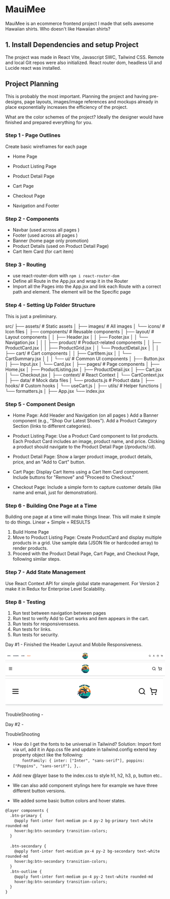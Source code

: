 # MauiMee

MauiMee is an ecommerce frontend project I made that sells awesome Hawaiian shirts.
Who doesn't like Hawaiian shirts?

## 1. Install Dependencies and setup Project

The project was made in React Vite, Javascript SWC, Tailwind CSS. Remote and local Git repos were also initialized. React router dom, headless UI and Lucide react was installed.

## Project Planning

This is probably the most important. Planning the project and having pre-designs, page layouts, images/image references and mockups already in place exponentially increases the efficiency of the project.

What are the color schemes of the project?
Ideally the designer would have finished and prepared everything for you.

### Step 1 - Page Outlines

Create basic wireframes for each page

- Home Page

- Product Listing Page
- Product Detail Page
- Cart Page
- Checkout Page
- Navigation and Footer

### Step 2 - Components

- Navbar (used across all pages )
- Footer (used across all pages )
- Banner (home page only promotion)
- Product Details (used on Product Detail Page)
- Cart Item Card (for cart item)

### Step 3 - Routing

- use react-router-dom with `npm i react-router-dom`
- Define all Route in the App.jsx and wrap it in the Router
- Import all the Pages into the App.jsx and link each Route with a correct path and element. The element will be the Specific page

### Step 4 - Setting Up Folder Structure

This is just a preliminary.

src/
├── assets/ # Static assets
│ ├── images/ # All images
│ └── icons/ # Icon files
│
├── components/ # Reusable components
│ ├── layout/ # Layout components
│ │ ├── Header.jsx
│ │ ├── Footer.jsx
│ │ └── Navigation.jsx
│ │
│ ├── product/ # Product-related components
│ │ ├── ProductCard.jsx
│ │ ├── ProductGrid.jsx
│ │ └── ProductDetail.jsx
│ │
│ ├── cart/ # Cart components
│ │ ├── CartItem.jsx
│ │ └── CartSummary.jsx
│ │
│ └── ui/ # Common UI components
│ ├── Button.jsx
│ ├── Input.jsx
│ └── Card.jsx
│
├── pages/ # Page components
│ ├── Home.jsx
│ ├── ProductListing.jsx
│ ├── ProductDetail.jsx
│ ├── Cart.jsx
│ └── Checkout.jsx
│
├── context/ # React Context
│ └── CartContext.jsx
│
├── data/ # Mock data files
│ └── products.js # Product data
│
├── hooks/ # Custom hooks
│ └── useCart.js
│
├── utils/ # Helper functions
│ └── formatters.js
│
├── App.jsx
└── index.jsx

### Step 5 - Component Design

- Home Page:
  Add Header and Navigation (on all pages )
  Add a Banner component (e.g., "Shop Our Latest Shoes").
  Add a Product Category Section (links to different categories).

- Product Listing Page:
  Use a Product Card component to list products.
  Each Product Card includes an image, product name, and price.
  Clicking a product should navigate to the Product Detail Page (/products/:id).

- Product Detail Page:
  Show a larger product image, product details, price, and an "Add to Cart" button.

- Cart Page:
  Display Cart Items using a Cart Item Card component.
  Include buttons for "Remove" and "Proceed to Checkout."

- Checkout Page:
  Include a simple form to capture customer details (like name and email, just for demonstration).

### Step 6 - Building One Page at a Time

Building one page at a time will make things linear.
This will make it simple to do things.
Linear + Simple = RESULTS

1. Build Home Page
2. Move to Product Listing Page:
   Create ProductCard and display multiple products in a grid.
   Use sample data (JSON file or hardcoded array) to render products.
3. Proceed with the Product Detail Page, Cart Page, and Checkout Page, following similar steps.

### Step 7 - Add State Management

Use React Context API for simple global state management.
For Version 2 make it in Redux for Enterprise Level Scalability.

### Step 8 - Testing

1. Run test between navigation between pages
2. Run test to verify Add to Cart works and item appears in the cart.
3. Run tests for responsivenssess.
4. Run tests for links.
5. Run tests for security.

Day #1 - Finished the Header Layout and Mobile Responsiveness.

![alt text](image.png)
![alt text](image-1.png)
![alt text](image-2.png)

TroubleShooting -

Day #2 -

TroubleShooting

- How do I get the fonts to be universal in Tailwind?
  Solution: Import font via url, add it in App.css file and update in tailwind.config extend key property object like the following:  
   `    fontFamily: {
  inter: ["Inter", "sans-serif"],
  poppins: ["Poppins", "sans-serif"],
},.`

- Add new @layer base to the index.css to style h1, h2, h3, p, button etc..
- We can also add component stylings here for example we have three different button versions.
- We added some basic button colors and hover states.

```
@layer components {
  .btn-primary {
    @apply font-inter font-medium px-4 py-2 bg-primary text-white rounded-md
    hover:bg:btn-secondary transition-colors;
  }

  .btn-secondary {
    @apply font-inter font-meidium px-4 py-2 bg-secondary text-white rounded-md
    hover:bg:btn-secondary transition-colors;
  }
  .btn-outline {
    @apply font-inter font-medium px-4 py-2 text-white rounded-md
    hover:bg:btn-secondary transition-colors;
  }
}
```
